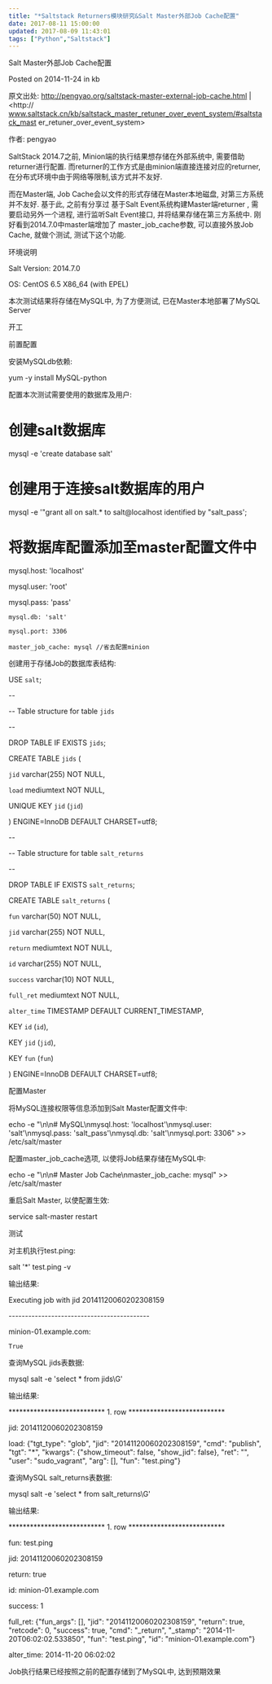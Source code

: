```yaml
---
title: "*Saltstack Returners模块研究&Salt Master外部Job Cache配置"
date: 2017-08-11 15:00:00
updated: 2017-08-09 11:43:01
tags: ["Python","Saltstack"]
---
```

Salt Master外部Job Cache配置

Posted on 2014-11-24 in kb

  

原文出处: <http://pengyao.org/saltstack-master-external-job-cache.html> | <http://
www.saltstack.cn/kb/saltstack_master_retuner_over_event_system/#saltstack_mast
er_retuner_over_event_system>

作者: pengyao

SaltStack 2014.7之前, Minion端的执行结果想存储在外部系统中, 需要借助returner进行配置.
而returner的工作方式是由minion端直接连接对应的returner, 在分布式环境中由于网络等限制,该方式并不友好.

  

而在Master端, Job Cache会以文件的形式存储在Master本地磁盘, 对第三方系统并不友好. 基于此, 之前有分享过 基于Salt
Event系统构建Master端returner , 需要启动另外一个进程, 进行监听Salt Event接口, 并将结果存储在第三方系统中.
刚好看到2014.7.0中master端增加了 master_job_cache参数, 可以直接外放Job Cache, 就做个测试, 测试下这个功能.

  

环境说明

  

Salt Version: 2014.7.0

OS: CentOS 6.5 X86_64 (with EPEL)

本次测试结果将存储在MySQL中, 为了方便测试, 已在Master本地部署了MySQL Server

开工

  

前置配置

  

安装MySQLdb依赖:

  

yum -y install MySQL-python

配置本次测试需要使用的数据库及用户:

  

# 创建salt数据库

mysql -e 'create database salt'

# 创建用于连接salt数据库的用户

mysql -e '"grant all on salt.* to salt@localhost identified by "salt_pass';

# 将数据库配置添加至master配置文件中

 
 
 mysql.host: 'localhost'

 mysql.user: 'root'

 mysql.pass: 'pass'

    mysql.db: 'salt'

    mysql.port: 3306

    master_job_cache: mysql //省去配置minion

  

创建用于存储Job的数据库表结构:

  

USE `salt`;

  

\--

\-- Table structure for table `jids`

\--

  

DROP TABLE IF EXISTS `jids`;

CREATE TABLE `jids` (

  `jid` varchar(255) NOT NULL,

  `load` mediumtext NOT NULL,

  UNIQUE KEY `jid` (`jid`)

) ENGINE=InnoDB DEFAULT CHARSET=utf8;

  

\--

\-- Table structure for table `salt_returns`

\--

  

DROP TABLE IF EXISTS `salt_returns`;

CREATE TABLE `salt_returns` (

  `fun` varchar(50) NOT NULL,

  `jid` varchar(255) NOT NULL,

  `return` mediumtext NOT NULL,

  `id` varchar(255) NOT NULL,

  `success` varchar(10) NOT NULL,

  `full_ret` mediumtext NOT NULL,

  `alter_time` TIMESTAMP DEFAULT CURRENT_TIMESTAMP,

  KEY `id` (`id`),

  KEY `jid` (`jid`),

  KEY `fun` (`fun`)

) ENGINE=InnoDB DEFAULT CHARSET=utf8;

配置Master

  

将MySQL连接权限等信息添加到Salt Master配置文件中:

  

echo -e "\n\n# MySQL\nmysql.host: 'localhost'\nmysql.user: 'salt'\nmysql.pass:
'salt_pass'\nmysql.db: 'salt'\nmysql.port: 3306" >> /etc/salt/master

配置master_job_cache选项, 以使将Job结果存储在MySQL中:

  

echo -e "\n\n# Master Job Cache\nmaster_job_cache: mysql" >> /etc/salt/master

重启Salt Master, 以使配置生效:

  

service salt-master restart

测试

  

对主机执行test.ping:

  

salt '*' test.ping -v

输出结果:

  

Executing job with jid 20141120060202308159

\-------------------------------------------

  

minion-01.example.com:

    True

查询MySQL jids表数据:

  

mysql salt -e 'select * from jids\G'

输出结果:

  

*************************** 1. row ***************************

jid: 20141120060202308159

load: {"tgt_type": "glob", "jid": "20141120060202308159", "cmd": "publish",
"tgt": "*", "kwargs": {"show_timeout": false, "show_jid": false}, "ret": "",
"user": "sudo_vagrant", "arg": [], "fun": "test.ping"}

查询MySQL salt_returns表数据:

  

mysql salt -e 'select * from salt_returns\G'

输出结果:

  

*************************** 1. row ***************************

fun: test.ping

jid: 20141120060202308159

return: true

id: minion-01.example.com

success: 1

full_ret: {"fun_args": [], "jid": "20141120060202308159", "return": true,
"retcode": 0, "success": true, "cmd": "_return", "_stamp":
"2014-11-20T06:02:02.533850", "fun": "test.ping", "id":
"minion-01.example.com"}

alter_time: 2014-11-20 06:02:02

Job执行结果已经按照之前的配置存储到了MySQL中, 达到预期效果

  

